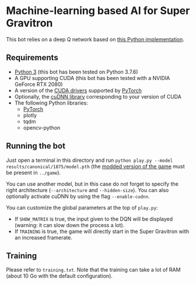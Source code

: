 # Machine-learning based AI for Super Gravitron

This bot relies on a deep Q network based on [this Python implementation](https://github.com/Kaixhin/Rainbow).

## Requirements

- [Python 3](https://www.python.org/downloads/) (this bot has been tested on Python 3.7.6)
- A GPU supporting CUDA (this bot has been tested with a NVIDIA GeForce RTX 2080)
- A version of the [CUDA drivers](https://developer.nvidia.com/cuda-downloads) supported by [PyTorch](https://pytorch.org/get-started/locally/)
- Optionally, the [cuDNN library](https://developer.nvidia.com/cudnn) corresponding to your version of CUDA
- The following Python libraries:
    - [PyTorch](https://pytorch.org/get-started/locally/)
    - plotly
    - tqdm
    - opencv-python

## Running the bot

Just open a terminal in this directory and run `python play.py --model results/canonical/1875/model.pth` (the [modded version of the game](https://github.com/E-Sh4rk/VVVVVV) must be present in `../game`).

You can use another model, but in this case do not forget to specify the right architecture (`--architecture` and `--hidden-size`).
You can also optionally activate cuDNN by using the flag `--enable-cudnn`.

You can customize the global parameters at the top of `play.py`:
- If `SHOW_MATRIX` is true, the input given to the DQN will be displayed (warning: it can slow down the process a lot).
- If `TRAINING` is true, the game will directly start in the Super Gravitron with an increased framerate.

## Training

Please refer to `training.txt`. Note that the training can take a lot of RAM (about 10 Go with the default configuration).
